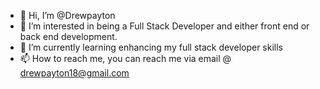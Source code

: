 - 👋 Hi, I’m @Drewpayton
- 👀 I’m interested in being a Full Stack Developer and either front end or back end development.
- 🌱 I’m currently learning enhancing my full stack developer skills
- 📫 How to reach me, you can reach me via email @ drewpayton18@gmail.com

<!---
Drewpayton/Drewpayton is a ✨ special ✨ repository because its `README.md` (this file) appears on your GitHub profile.
You can click the Preview link to take a look at your changes.
--->
